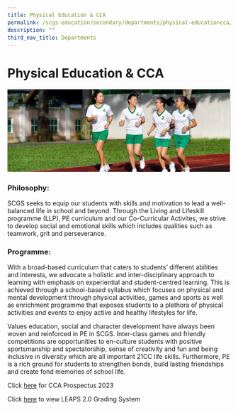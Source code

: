 ```yaml
---
title: Physical Education & CCA
permalink: /scgs-education/secondary/departments/physical-educationcca/
description: ""
third_nav_title: Departments
---
```

# **Physical Education & CCA**

![](/images/SCGS-PECCA-1.jpg)

### Philosophy:

SCGS seeks to equip our students with skills and motivation to lead a well-balanced life in school and beyond. Through the Living and Lifeskill programme (LLP), PE curriculum and our Co-Curricular Activites, we strive to develop social and emotional skills which includes qualities such as teamwork, grit and perseverance.

### Programme:

With a broad-based curriculum that caters to students’ different abilities and interests, we advocate a holistic and inter-disciplinary approach to learning with emphasis on experiential and student-centred learning. This is achieved through a school-based syllabus which focuses on physical and mental development through physical activities, games and sports as well as enrichment programme that exposes students to a plethora of physical activities and events to enjoy active and healthy lifestyles for life.

Values education, social and character development have always been woven and reinforced in PE in SCGS. Inter-class games and friendly competitions are opportunities to en-culture students with positive sportsmanship and spectatorship, sense of creativity and fun and being inclusive in diversity which are all important 21CC life skills. Furthermore, PE is a rich ground for students to strengthen bonds, build lasting friendships and create fond memories of school life.

Click [here](/files/CCA%20Prospectus%202023%20School%20Website.pdf) for CCA Prospectus 2023

Click [here](/files/leaps-2_School-website.pdf) to view LEAPS 2.0 Grading System